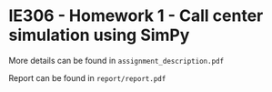 # IE306 - Homework 1 -  Call center simulation using SimPy

More details can be found in `assignment_description.pdf`

Report can be found in `report/report.pdf`